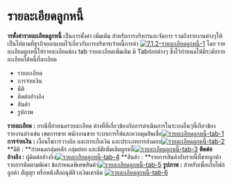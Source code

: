 # รายละเอียดลูกหนี้

**ารตั้งค่ารายละเอียดลูกหนี้** เป็นการตั้งค่า เพิ่มเติม
สำหรับการบริหารและจัดการ
รวมถึงรายงานต่างๆให้เป็นไปตามที่ธุรกิจออกแบบไว้เกี่ยวกับการบริหารเจ้าหนี้การค้า
[![7.1.2-รายละเอียดลูกหนี้-1](/images/7.1.2-รายละเอียดลูกหนี้-1.jpg)](/images/7.1.2-รายละเอียดลูกหนี้-1.jpg) โดย
รายละเอียดลูกหนี้ให้รายละเอียดช่อง tab รายละเอียดเพิ่มเติม มี Tabย่อยต่างๆ
ซึ่งไว้กำหนดให้มีระดับรายละเอียดได้หนี้ที่ละเอียด

  * รายละเอียด
  * การจ่ายเงิน
  * มิติ
  * ติดต่ออ้างอิง
  * สินค้า
  * รูปภาพ

**รายละเอียด :** กรณีที่กำหนดรายละเอียด
ต่างที่ที่เกี่ยวข้องกับการดำเนินการในระบบอื่นๆที่เกียวข้อง รายงานต่างเข่น
เขตการขาย พนักงานขาย
ระบบการให้และควบคุมสินเชื่อ[![รายละเอียดลูกหนี้-tab-1](/images/รายละเอียดลูกหนี้-tab-1.jpg)](/images/รายละเอียดลูกหนี้-tab-1.jpg)   **การจ่ายเงิน :**
เงื่อนไขการวางบิล และการเก็บเงิน
และประเภทการส่งมอบ[![รายละเอียดลูกหนี้-tab-2](/images/รายละเอียดลูกหนี้-tab-2.jpg)](/images/รายละเอียดลูกหนี้-tab-2.jpg)   **มิติ :
**กำหนดกลุ่มหลัก กลุ่มย่อย
และมิติเพิ่มเติมลูกหนี้[![รายละเอียดลูกหนี้-tab-3](/images/รายละเอียดลูกหนี้-tab-3.jpg)](/images/รายละเอียดลูกหนี้-tab-3.jpg)   **ติดต่ออ้างอิง :**
ผู้ติดต่ออ้างอิง[![รายละเอียดลูกหนี้-tab-4](/images/รายละเอียดลูกหนี้-tab-4.jpg)](/images/รายละเอียดลูกหนี้-tab-4.jpg)   **สินค้า :
**รายการสินค้ากับรายนี้ที่ขายลูกค้า รายการติดตามพิเศา
ข้อกำหนดพิเศษสินค้า[![รายละเอียดลูกหนี้-tab-5](/images/รายละเอียดลูกหนี้-tab-5.jpg)](/images/รายละเอียดลูกหนี้-tab-5.jpg)   **รูปภาพ :**
สำหรับเพื่อเก็บไฟล์ลูกค้า สัญญา หรือหนังสืออนุมัติวงเงินเครดิต
[![รายละเอียดลูกหนี้-tab-6](/images/รายละเอียดลูกหนี้-tab-6.jpg)](/images/รายละเอียดลูกหนี้-tab-6.jpg)  

